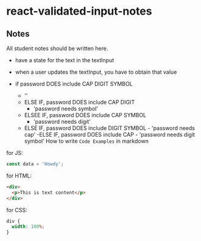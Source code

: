 # react-validated-input-notes

## Notes

All student notes should be written here.

- have a state for the text in the textInput
- when a user updates the textInput, you have to obtain that value

- if password DOES include CAP DIGIT SYMBOL
  - ''
  - ELSE IF, password DOES include CAP DIGIT
    - 'password needs symbol'
  - ELSEE IF, password DOES include CAP SYMBOL
    - 'password needs digit'
  - ELSE IF, password DOES include DIGIT SYMBOL - 'password needs cap'
    -ELSE IF, password DOES include CAP - 'password needs digit symbol'
    How to write `Code Examples` in markdown

for JS:

```javascript
const data = 'Howdy';
```

for HTML:

```html
<div>
  <p>This is text content</p>
</div>
```

for CSS:

```css
div {
  width: 100%;
}
```
